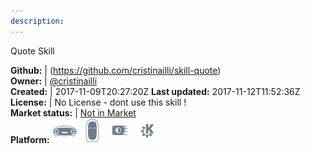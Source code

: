 ```yaml
---
description: 
---
```

Quote Skill



**Github:** | (https://github.com/cristinailli/skill-quote)  
**Owner:** | [@cristinailli](https://github.com/cristinailli)  
**Created:** | 2017-11-09T20:27:20Z  **Last updated:** 2017-11-12T11:52:36Z  
**License:** | No License - dont use this skill !  
**Market status:** | [Not in Market](https://market.mycroft.ai/skill/)  
**Platform:**   ![](.gitbook/assets/mark-1-icon.png)  ![](.gitbook/assets/mark-2-icon.png)  ![](.gitbook/assets/picroft-icon.png)  ![](.gitbook/assets/kde.png)   
